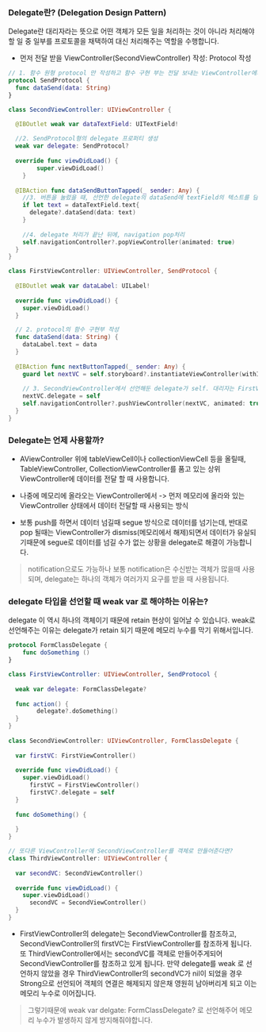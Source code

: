 
### Delegate란? (Delegation Design Pattern)

Delegate란 대리자라는 뜻으로 어떤 객체가 모든 일을 처리하는 것이 아니라 처리해야 할 일 중 일부를 프로토콜을 채택하여 대신 처리해주는 역할을 수행합니다.

- 먼저 전달 받을 ViewController(SecondViewController) 작성: Protocol 작성
```swift
// 1. 함수 원형 protocol 만 작성하고 함수 구현 부는 전달 보내는 ViewController에서 작성
protocol SendProtocol {
  func dataSend(data: String)
}

class SecondViewController: UIViewController {

  @IBOutlet weak var dataTextField: UITextField!
  
  //2. SendProtocol형의 delegate 프로퍼티 생성
  weak var delegate: SendProtocol?
  
  override func viewDidLoad() {
        super.viewDidLoad()
    }
    
  @IBAction func dataSendButtonTapped(_ sender: Any) {
    //3. 버튼을 눌렀을 때, 선언한 delegate의 dataSend에 textField의 텍스트를 담는 이벤트를 동작하게함
    if let text = dataTextField.text{
      delegate?.dataSend(data: text)
    }
    
    //4. delegate 처리가 끝난 뒤에, navigation pop처리
    self.navigationController?.popViewController(animated: true)
  }
}
```

```swift
class FirstViewController: UIViewController, SendProtocol {
  
  @IBOutlet weak var dataLabel: UILabel!
  
  override func viewDidLoad() {
    super.viewDidLoad()
  }

  // 2. protocol의 함수 구현부 작성
  func dataSend(data: String) {
    dataLabel.text = data
  }
  
  @IBAction func nextButtonTapped(_ sender: Any) {
    guard let nextVC = self.storyboard?.instantiateViewController(withIdentifier: "SecondViewController") as? SecondViewController else { return }
    
    // 3. SecondViewController에서 선언해둔 delegate가 self. 대리자는 FirstViewController
    nextVC.delegate = self
    self.navigationController?.pushViewController(nextVC, animated: true)
  }
}
```


### Delegate는 언제 사용할까?

- AViewController 위에 tableViewCell이나 collectionViewCell 등을 올릴때, TableViewController, CollectionViewController를 품고 있는 상위 ViewController에 데이터를 전달 할 때 사용합니다.

- 나중에 메모리에 올라오는 ViewController에서 -> 먼저 메모리에 올라와 있는 ViewController 상태에서 데이터 전달할 때 사용되는 방식  

- 보통 push를 하면서 데이터 넘길때 segue 방식으로 데이터를 넘기는데, 반대로 pop 될때는 ViewController가 dismiss(메모리에서 해제)되면서 데이터가 유실되기때문에 segue로 데이터를 넘길 수가 없는 상황을
delegate로 해결이 가능합니다.

> notification으로도 가능하나 보통 notification은 수신받는 객체가 많을때 사용되며, delegate는 하나의 객체가 여러가지 요구를 받을 때 사용됩니다.


### delegate 타입을 선언할 때 weak var 로 해야하는 이유는?

delegate 이 역시 하나의 객체이기 때문에 retain 현상이 일어날 수 있습니다. 
weak로 선언해주는 이유는 delegate가 retain 되기 때문에 메모리 누수를 막기 위해서입니다.

```swift
protocol FormClassDelegate {
    func doSomething ()
}

class FirstViewController: UIViewController, SendProtocol {
  
  weak var delegate: FormClassDelegate?
  
  func action() {
        delegate?.doSomething()
  }
}
  
class SecondViewController: UIViewController, FormClassDelegate {
  
  var firstVC: FirstViewController()
  
  override func viewDidLoad() {
    super.viewDidLoad()
      firstVC = FirstViewController()
      firstVC?.delegate = self
  }
  
  func doSomething() {
  
  }
}

// 또다른 ViewController에 SecondViewController를 객체로 만들어준다면?
class ThirdViewController: UIViewController {
  
  var secondVC: SecondViewController()
  
  override func viewDidLoad() {
    super.viewDidLoad()
      secondVC = SecondViewController()
  }
}
```
- FirstViewController의 delegate는 SecondViewController를 참조하고,
SecondViewController의 firstVC는 FirstViewController를 참조하게 됩니다.
또 ThirdViewController에서는 secondVC를 객체로 만들어주게되어 SecondViewController를 참조하고 있게 됩니다.
만약 delegate를 weak 로 선언하지 않았을 경우 ThirdViewController의 secondVC가 nil이 되었을 경우 Strong으로 선언되어 객체의 연결은 해제되지 않은채 영원히 남아버리게 되고 이는 메모리 누수로 이어집니다.

> 그렇기때문에 weak var delgate: FormClassDelegate? 로 선언해주어 메모리 누수가 발생하지 않게 방지해줘야합니다.
